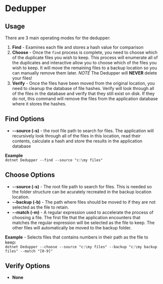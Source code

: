 # Dedupper

## Usage
There are 3 main operating modes for the dedupper:  
1) **Find** - Examines each file and stores a hash value for comparison
2) **Choose** - Once the `find` process is complete, you need to choose which of the duplicate files you wish to keep.  This process will enumerate all of the duplicates and interactive allow you to choose which of the files you wish to keep.  It will move the remaining files to a backup location so you can manually remove them later.  *NOTE* The Dedupper will **NEVER** delete your files!
3) **Verify** - Once the files have been moved from the original location, you need to cleanup the database of file hashes.  Verify will look through all of the files in the database and verify that they still exist on disk.  If they do not, this command will remove the files from the application database where it stores the hashes.

## Find Options
- **--source (-s)** - the root file path to search for files.  The application will recursively look through all of the files in this location, read their contents, calculate a hash and store the results in the application database

**Example**  
`dotnet Dedupper --find --source "c:\my files"`

## Choose Options
- **--source (-s)** - The root file path to search for files.  This is needed so the folder structure can be acurately recreated in the backup location location.
- **--backup (-b)** - The path where files should be moved to if they are not selected as the file to retain.
- **--match (-m)** - A regular expression used to accelerate the process of choosing a file.  The first file that the application encounters that matches the regular expression will be selected as the file to keep.  The other files will automatically be moved to the backup folder.

**Example**  - Selects files that contains numbers in their path as the file to keep:  
`dotnet Dedupper --choose --source "c:\my files" --backup "c:\my backup files" --match "[0-9]"`

## Verify Options
- **None**